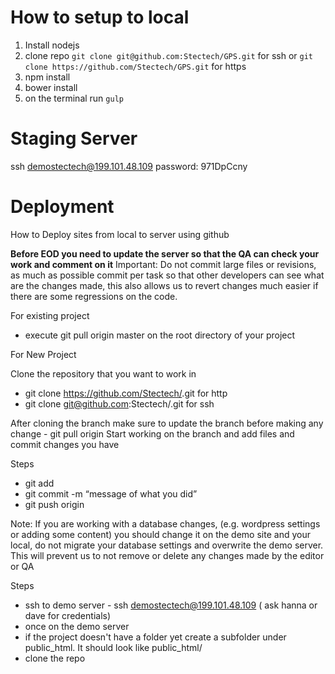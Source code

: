 # How to setup to local

1. Install nodejs
2. clone repo `git clone git@github.com:Stectech/GPS.git` for ssh or `git clone https://github.com/Stectech/GPS.git` for https
3. npm install 
4. bower install
5. on the terminal run `gulp`

# Staging Server
ssh demostectech@199.101.48.109 password: 971DpCcny

# Deployment
How to Deploy sites from local to server using github

<b>Before EOD you need to update the server so that the QA can check your work and comment on it</b>
Important:  Do not commit large files or revisions, as much as possible commit per task so that other developers can see what are the changes made, this also allows us to revert changes much easier if there are some regressions on the code.

For existing project  
* execute git pull origin master on the root directory of your project


For New Project

Clone the repository that you want to work in
* git clone https://github.com/Stectech/<project name>.git for http
* git clone git@github.com:Stectech/<project name>.git for ssh


After cloning the branch
make sure to update the branch before making any change - git pull origin <branch name> 
Start working on the branch and add files and commit changes you have

Steps
* git add <filename>
* git commit -m “message of what you did”
* git push origin <branch name you are currently on>

Note: If you are working with a database changes, (e.g. wordpress settings or adding some content) you should change it on the demo site and your local, do not migrate your database settings and overwrite the demo server. This will prevent us to not remove or delete any changes 
made by the editor or QA

Steps
* ssh to demo server - ssh demostectech@199.101.48.109 ( ask hanna or dave for credentials)
* once on the demo server 
 * if  the project doesn't have a folder yet create a subfolder under public_html. It should look like public_html/<project-name>
* clone the repo 



